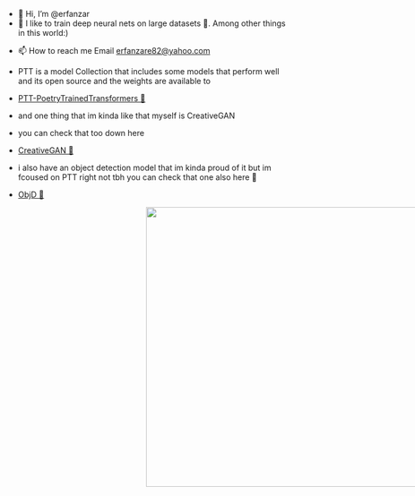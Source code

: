 - 👋 Hi, I’m @erfanzar
- 👀 I like to train deep neural nets on large datasets 🧠.
  Among other things in this world:)
<!-- - 💞️ I’m looking to collaborate on improve my skill on deep learning and ai more and more i been learning and searching for this topic for 2 years
-   and i invented some kind of NN (neural Network) for my self and some kind of reseach they aren't fast enought and they'r only work with L1Loss or MseLoss
-   functions but im still trying to develop them they'r acctually working nice on some topics like patern finding some kind of mixing Rnn and Cnn Together
-   and finaly i have created an object detection library but i think im the only one who use it (work with 70 accuracy and 40 fps on rtx 2080 ti :| ) -->
- 📫 How to reach me Email erfanzare82@yahoo.com

- PTT is a model Collection that includes some models that perform well and its open source and the weights are available to

- [PTT-PoetryTrainedTransformers 🚀](https://github.com/erfanzar/PTT-PoetryTrainedTransformers)

- and one thing that im kinda like that myself is CreativeGAN 
- you can check that too down here 
- [CreativeGAN 🚀](https://github.com/erfanzar/CreativeGAN)


- i also have an object detection model that im kinda proud of it but im fcoused on PTT right not tbh you can check that one also here 🚀
- [ObjD 🚀](https://github.com/erfanzar/ObjD)

<div align="center">
<img style="margin-left:50%" width='100%' height="500px" src='https://blenderartists.org/uploads/default/original/4X/f/7/f/f7f97be24ef847952438002eddf0267635e30abf.jpeg'/>

</div>
